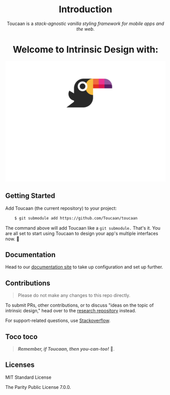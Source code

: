 
<div align="center">
    <h1>Introduction </h1>
    <p>Toucaan is a <em>stack-agnostic vanilla styling framework for mobile apps and the web</em>.</p>
    <h1>Welcome to Intrinsic Design with:</h1>
    <a href="https://toucaan.com" rel="follow">
        <img src="header.svg" width="800">
    </a>
</div>

## Getting Started
Add Toucaan (the current repository) to your project:

```bash
    $ git submodule add https://github.com/Toucaan/toucaan
```

The command above will add Toucaan like a `git submodule.` That's it. You are all set to start using Toucaan to design your app's multiple interfaces now. 🥳

## Documentation
Head to our [documentation site](https://toucaan.com/docs/configuration) to take up configuration and set up further.


## Contributions

> Please do not make any changes to this repo directly. 

To submit PRs, other contributions, or to discuss "ideas on the topic of intrinsic design," head over to the [research repository](https://github.com/Toucaan/toucaan.research) instead. 

For support-related questions, use [Stackoverflow](https://stackoverflow.com/questions/tagged/toucaan). 

## Toco toco

> **_Remember, if Toucaan, then you-can-too!_** 🥳.

## Licenses

MIT Standard License

The Parity Public License 7.0.0.